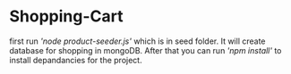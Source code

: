 # Shopping-Cart
first run *'node product-seeder.js'* which is in seed folder. It will create database for shopping in mongoDB. 
After that you can run *'npm install'* to install depandancies for the project.

